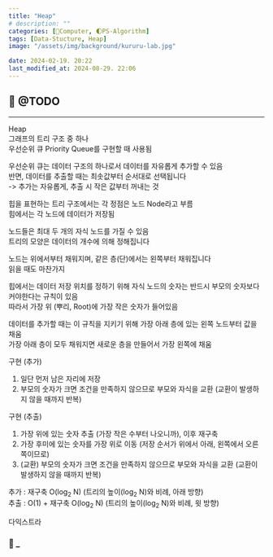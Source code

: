 ```yaml
---
title: "Heap"
# description: ""
categories: [💫Computer, 🌓PS-Algorithm]
tags: [Data-Stucture, Heap]
image: "/assets/img/background/kururu-lab.jpg"

date: 2024-02-19. 20:22
last_modified_at: 2024-08-29. 22:06
---
```


## 💫 @TODO

---

Heap  
그래프의 트리 구조 중 하나  
우선순위 큐 Priority Queue를 구현할 때 사용됨  

우선순위 큐는 데이터 구조의 하나로서 데이터를 자유롭게 추가할 수 있음  
반면, 데이터를 추출할 때는 최솟값부터 순서대로 선택됩니다  
-> 추가는 자유롭게, 추출 시 작은 값부터 꺼내는 것  

힙을 표현하는 트리 구조에서는 각 정점은 노드 Node라고 부름  
힘에서는 각 노드에 데이터가 저장됨  

노드들은 최대 두 개의 자식 노드를 가질 수 있음  
트리의 모양은 데이터의 개수에 의해 정해집니다  

노드는 위에서부터 채워지며, 같은 층(단)에서는 왼쪽부터 채워집니다  
읽을 때도 마찬가지  

힙에서는 데이터 저장 위치를 정하기 위해 자식 노드의 숫자는 반드시 부모의 숫자보다 커야한다는 규칙이 있음  
따라서 가장 위 (뿌리, Root)에 가장 작은 숫자가 들어있음  

데이터를 추가할 때는 이 규칙을 지키기 위해 가장 아래 층에 있는 왼쪽 노드부터 값을 채움  
가장 아래 층이 모두 채워지면 새로운 층을 만들어서 가장 왼쪽에 채움  

구현 (추가)  

1. 일단 먼저 남은 자리에 저장
2. 부모의 숫자가 크면 조건을 만족하지 않으므로 부모와 자식을 교환 (교환이 발생하지 않을 때까지 반복)

구현 (추출)  

1. 가장 위에 있는 숫자 추출 (가장 작은 수부터 나오니까), 이후 재구축
2. 가장 후미에 있는 숫자를 가장 위로 이동 (저장 순서가 위에서 아래, 왼쪽에서 오른쪽이므로)
3. (교환) 부모의 숫자가 크면 조건을 만족하지 않으므로 부모와 자식을 교환 (교환이 발생하지 않을 때까지 반복)

추가 : 재구축 O(log<sub>2</sub> N) (트리의 높이(log<sub>2</sub> N)와 비례, 아래 방향)  
추출 : O(1) + 재구축 O(log<sub>2</sub> N) (트리의 높이(log<sub>2</sub> N)와 비례, 윗 방향)  

다익스트라  

### 🫧 _
